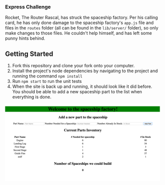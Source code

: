 ### Express Challenge
Rocket, The Router Rascal, has struck the spaceship factory. Per his calling card, he has only done damage to the spaceship factory's `app.js` file and files in the `routes` folder (all can be found in the `lib/server/` folder), so only make changes to those files. He couldn't help himself, and has left some punny hints behind.

## Getting Started

1. Fork this repository and clone your fork onto your computer.
2. Install the project's node dependencies by navigating to the project and running the command `npm install`
3. Run `npm start` to run the unit tests
4. When the site is back up and running, it should look like it did before. You should be able to add a new spaceship part to the list when everything is done.

![alt text](lib/public/images/before.png)
